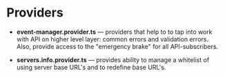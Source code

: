 # Providers

- **event-manager.provider.ts** — providers that help to to tap into work with API on higher level layer: common errors and validation errors. Also,
provide access to the "emergency brake" for all API-subscribers.

- **servers.info.provider.ts** — provides ability to manage a whitelist
of using server base URL's and to redefine base URL's.